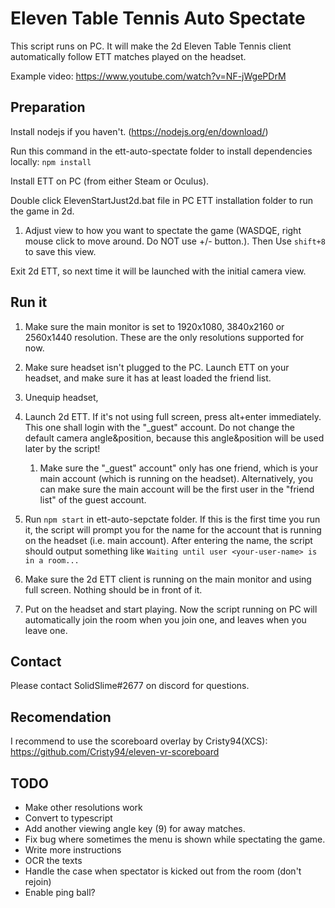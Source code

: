 # Eleven Table Tennis Auto Spectate

This script runs on PC. It will make the 2d Eleven Table Tennis client automatically follow ETT matches played on the headset.

Example video: https://www.youtube.com/watch?v=NF-jWgePDrM

## Preparation

Install nodejs if you haven't. (https://nodejs.org/en/download/)

Run this command in the ett-auto-spectate folder to install dependencies locally:
`npm install`

Install ETT on PC (from either Steam or Oculus).

Double click ElevenStartJust2d.bat file in PC ETT installation folder to run the game in 2d.

1.  Adjust view to how you want to spectate the game (WASDQE, right mouse click to move around. Do NOT use +/- button.).
    Then Use `shift+8` to save this view.

Exit 2d ETT, so next time it will be launched with the initial camera view.

## Run it

1. Make sure the main monitor is set to 1920x1080, 3840x2160 or 2560x1440 resolution. These are the only resolutions supported for now.

1. Make sure headset isn't plugged to the PC. Launch ETT on your headset, and make sure it has at least loaded the friend list.

1. Unequip headset,

1. Launch 2d ETT. If it's not using full screen, press alt+enter immediately. This one shall login with the "\_guest" account. Do not change the default camera angle&position, because this angle&position will be used later by the script!

   1. Make sure the "\_guest" account" only has one friend, which is your main account (which is running on the headset). Alternatively, you can make sure the main account will be the first user in the "friend list" of the guest account.

1. Run `npm start` in ett-auto-sepctate folder. If this is the first time you run it, the script will prompt you for the name for the account that is running on the headset (i.e. main account). After entering the name, the script should output something like `Waiting until user <your-user-name> is in a room...`

1. Make sure the 2d ETT client is running on the main monitor and using full screen. Nothing should be in front of it.

1. Put on the headset and start playing. Now the script running on PC will automatically join the room when you join one, and leaves when you leave one.

## Contact

Please contact SolidSlime#2677 on discord for questions.

## Recomendation

I recommend to use the scoreboard overlay by Cristy94(XCS): https://github.com/Cristy94/eleven-vr-scoreboard

## TODO

- Make other resolutions work
- Convert to typescript
- Add another viewing angle key (9) for away matches.
- Fix bug where sometimes the menu is shown while spectating the game.
- Write more instructions
- OCR the texts
- Handle the case when spectator is kicked out from the room (don't rejoin)
- Enable ping ball?
